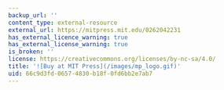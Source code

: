 ```yaml
---
backup_url: ''
content_type: external-resource
external_url: https://mitpress.mit.edu/0262042231
has_external_licence_warning: true
has_external_license_warning: true
is_broken: ''
license: https://creativecommons.org/licenses/by-nc-sa/4.0/
title: '![Buy at MIT Press](/images/mp_logo.gif)'
uid: 66c9d3fd-0657-4830-b18f-0fd6bb2e7ab7
---
```

